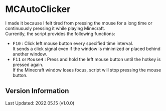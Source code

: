 # MCAutoClicker
I made it because I felt tired from pressing the mouse for a long time or continuously pressing it while playing Minecraft.  
Currently, the script provides the following functions:

  * <kbd>F10</kbd> : Click left mouse button every specified time interval.  
    It sends a click signal even if the window is minimized or placed behind another window.
  * <kbd>F11</kbd> or <kbd>Mouse4</kbd> : Press and hold the left mouse button until the hotkey is pressed again.  
    If the Minecraft window loses focus, script will stop pressing the mouse button.

## Version Information
Last Updated: 2022.05.15 (v1.0.0)
